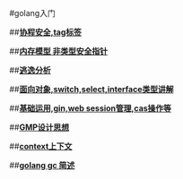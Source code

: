 #golang入门

##[**协程安全,tag标签**](golang.md)

##[**内存模型 非类型安全指针**](gc.md)

##[**逃逸分析**](逃逸分析.md)

##[**面向对象,switch,select,interface类型讲解**](interface.md)

##[**基础运用,gin,web session管理,cas操作等**](run.md)

##[**GMP设计思想**](GMP模型与设计思想.md)

##[**context上下文**](context.md)

##[**golang gc 简述**](golanggc.md)
